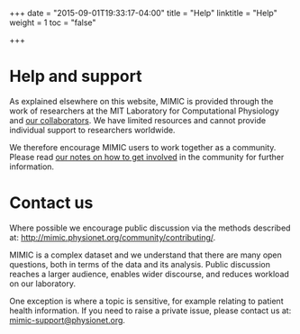 +++
date = "2015-09-01T19:33:17-04:00"
title = "Help"
linktitle = "Help"
weight = 1
toc = "false"

+++

# Help and support

As explained elsewhere on this website, MIMIC is provided through the work of researchers at the MIT Laboratory for Computational Physiology and [our collaborators](/about/acknowledgments/). We have limited resources and cannot provide individual support to researchers worldwide. 

We therefore encourage MIMIC users to work together as a community. Please read [our notes on how to get involved](/community/contributing/) in the community for further information.

# Contact us

Where possible we encourage public discussion via the methods described at: http://mimic.physionet.org/community/contributing/. 

MIMIC is a complex dataset and we understand that there are many open questions, both in terms of the data and its analysis. Public discussion reaches a larger audience, enables wider discourse, and reduces workload on our laboratory. 

One exception is where a topic is sensitive, for example relating to patient health information. If you need to raise a private issue, please contact us at: [mimic-support@physionet.org](mailto:mimic-support@physionet.org).

